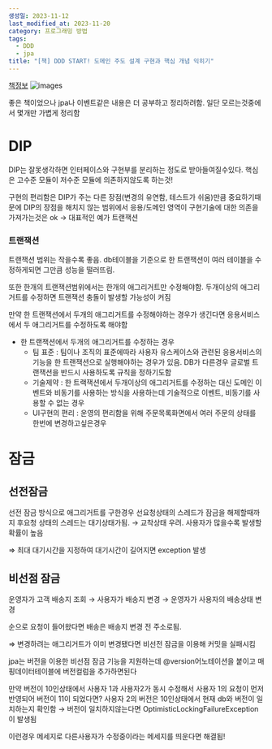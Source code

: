 ```yaml
---
생성일: 2023-11-12
last_modified_at: 2023-11-20
category: 프로그래밍 방법
tags:
  - DDD
  - jpa
title: "[책] DDD START! 도메인 주도 설계 구현과 핵심 개념 익히기"
---
```

[책정보](https://m.yes24.com/Goods/Detail/27750871)
![images](IMG-20240925154558.png)

좋은 책이었으나 jpa나 이벤트같은 내용은 더 공부하고 정리하려함. 일단 모르는것중에서 몇개만 가볍게 정리함

# DIP

DIP는 잘못생각하면 인터페이스와 구현부를 분리하는 정도로 받아들여질수있다. 핵심은 고수준 모듈이 저수준 모듈에 의존하지않도록 하는것!

구현의 편리함은 DIP가 주는 다른 장점(변경의 유연함, 테스트가 쉬움)만큼 중요하기때문에 DIP의 장점을 해치지 않는 범위에서 응용/도메인 영역이 구현기술에 대한 의존을 가져가는것은 ok → 대표적인 예가 트랜잭션

### 트랜잭션

트랜잭션 범위는 작을수록 좋음. db테이블을 기준으로 한 트랜잭션이 여러 테이블을 수정하게되면 그만큼 성능을 떨러뜨림.

또한 한개의 트랜잭션범위에서는 한개의 애그리거트만 수정해야함. 두개이상의 애그리거트를 수정하면 트랜잭션 충돌이 발생할 가능성이 커짐

만약 한 트랜잭션에서 두개의 애그리거트를 수정해야하는 경우가 생긴다면 응용서비스에서 두 애그리거트를 수정하도록 해야함

- 한 트랜잭션에서 두개의 애그리거트를 수정하는 경우
    - 팀 표준 : 팀이나 조직의 표준에따라 사용자 유스케이스와 관련된 응용서비스의 기능을 한 트랜잭션으로 실행해야하는 경우가 있음. DB가 다른경우 글로벌 트랜잭션을 반드시 사용하도록 규칙을 정하기도함
    - 기술제약 : 한 트랙잭션에서 두개이상의 애그리거트를 수정하는 대신 도메인 이벤트와 비동기를 사용하는 방식을 사용하는데 기술적으로 이벤트, 비동기를 사용할 수 없는 경우
    - UI구현의 편리 : 운영의 편리함을 위해 주문목록화면에서 여러 주문의 상태를 한번에 변경하고싶은경우

# 잠금

## 선전잠금

선전 잠금 방식으로 애그리거트를 구한경우 선요청상태의 스레드가 잠금을 해제할때까지 후요청 상태의 스레드는 대기상태가됨. → 교착상태 우려. 사용자가 많을수록 발생할 확률이 높음

⇒ 최대 대기시간을 지정하여 대기시간이 길어지면 exception 발생

## 비선점 잠금

운영자가 고객 배송지 조회 → 사용자가 배송지 변경 → 운영자가 사용자의 배송상태 변경

순으로 요청이 들어왔다면 배송은 배송지 변경 전 주소로됨.

⇒ 변경하려는 애그리거트가 이미 변경됐다면 비선전 잠금을 이용해 커밋을 실패시킴

jpa는 버전을 이용한 비선점 잠금 기능을 지원하는데 @version어노테이션을 붙이고 매핑데이터테이블에 버전컬럼을 추가하면된다

만약 버전이 10인상태에서 사용자 1과 사용자2가 동시 수정해서 사용자 1의 요청이 먼저 반영되어 버전이 11이 되었다면? 사용자 2의 버전은 10인상태에서 현재 db와 버전이 일치하는지 확인함 → 버전이 일치하지않는다면 OptimisticLockingFailureException이 발생됨

이런경우 메세지로 다른사용자가 수정중이라는 메세지를 띄운다면 해결됨!